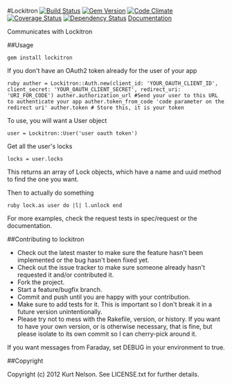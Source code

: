 #Lockitron
[![Build Status](https://secure.travis-ci.org/kurtisnelson/lockitron.png)](http://travis-ci.org/kurtisnelson/lockitron)
[![Gem Version](https://badge.fury.io/rb/lockitron.png)](http://badge.fury.io/rb/lockitron)
[![Code Climate](https://codeclimate.com/github/kurtisnelson/lockitron.png)](https://codeclimate.com/github/kurtisnelson/lockitron)
[![Coverage Status](https://coveralls.io/repos/kurtisnelson/lockitron/badge.png?branch=master)](https://coveralls.io/r/kurtisnelson/lockitron)
[![Dependency Status](https://gemnasium.com/kurtisnelson/lockitron.png)](https://gemnasium.com/kurtisnelson/lockitron)
[Documentation](http://rubydoc.info/gems/lockitron/)

Communicates with Lockitron

##Usage

  `gem install lockitron`

If you don't have an OAuth2 token already for the user of your app

  ``ruby
  auther = Lockitron::Auth.new(client_id: 'YOUR_OAUTH_CLIENT_ID', client_secret: 'YOUR_OAUTH_CLIENT_SECRET', redirect_uri: 'URI_FOR_CODE')
  auther.authorization_url #Send your user to this URL to authenticate your app
  auther.token_from_code 'code parameter on the redirect uri'
  auther.token # Store this, it is your token
  ``

To use, you will want a User object

  `user = Lockitron::User('user oauth token')`

Get all the user's locks

  `locks = user.locks`

This returns an array of Lock objects, which have a name and uuid method to find the one you want.

Then to actually do something

  ``ruby
  lock.as user do |l|
    l.unlock
  end
  ``

For more examples, check the request tests in spec/request or the documentation.

##Contributing to lockitron
 
* Check out the latest master to make sure the feature hasn't been implemented or the bug hasn't been fixed yet.
* Check out the issue tracker to make sure someone already hasn't requested it and/or contributed it.
* Fork the project.
* Start a feature/bugfix branch.
* Commit and push until you are happy with your contribution.
* Make sure to add tests for it. This is important so I don't break it in a future version unintentionally.
* Please try not to mess with the Rakefile, version, or history. If you want to have your own version, or is otherwise necessary, that is fine, but please isolate to its own commit so I can cherry-pick around it.

If you want messages from Faraday, set DEBUG in your environment to true.

##Copyright

Copyright (c) 2012 Kurt Nelson. See LICENSE.txt for
further details.

